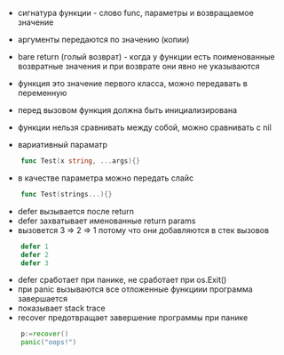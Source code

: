 - сигнатура функции - слово func, параметры и возвращаемое значение
- аргументы передаются по значению (копии)
- bare return (голый возврат) - когда у функции есть поименованные возвратные значения и при возврате они явно не указываются
- функция это значение первого класса, можно передавать в переменную
- перед вызовом функция должна быть инициализирована
- функции нельзя сравнивать между собой, можно сравнивать с nil

- вариативный параматр

```go
    func Test(x string, ...args){}
```

- в качестве параметра можно передать слайс

```go
    func Test(strings...){}
```

- defer вызывается после return
- defer захватывает именованные return params
- вызовется 3 => 2 => 1 потому что они добавляются в стек вызовов

```go
    defer 1
    defer 2
    defer 3
```

- defer сработает при панике, не сработает при os.Exit()
  <br/>
- при panic вызываются все отложенные функциии программа завершается
- показывает stack trace
  <br/>
- recover предотвращает завершение программы при панике

```go
    p:=recover()
    panic("oops!")
```
